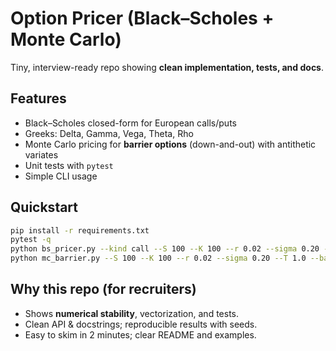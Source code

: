 # Option Pricer (Black–Scholes + Monte Carlo)

Tiny, interview-ready repo showing **clean implementation, tests, and docs**.

## Features
- Black–Scholes closed-form for European calls/puts
- Greeks: Delta, Gamma, Vega, Theta, Rho
- Monte Carlo pricing for **barrier options** (down-and-out) with antithetic variates
- Unit tests with `pytest`
- Simple CLI usage

## Quickstart
```bash
pip install -r requirements.txt
pytest -q
python bs_pricer.py --kind call --S 100 --K 100 --r 0.02 --sigma 0.20 --T 1.0
python mc_barrier.py --S 100 --K 100 --r 0.02 --sigma 0.20 --T 1.0 --barrier 90 --steps 252 --paths 20000
```

## Why this repo (for recruiters)
- Shows **numerical stability**, vectorization, and tests.
- Clean API & docstrings; reproducible results with seeds.
- Easy to skim in 2 minutes; clear README and examples.
